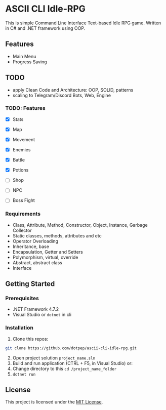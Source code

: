 # ASCII CLI Idle-RPG

This is simple Command Line Interface Text-based Idle RPG game.
Written in C# and .NET framework using OOP.

## Features

- Main Menu
- Progress Saving

## TODO 

- apply Clean Code and Architecture: OOP, SOLID, patterns
- scaling to Telegram/Discord Bots, Web, Engine

### TODO: Features

- [x] Stats
- [x] Map
- [x] Movement
- [x] Enemies
- [x] Battle
- [x] Potions
- [ ] Shop
- [ ] NPC
- [ ] Boss Fight


### Requirements

- Class, Attribute, Method, Constructor, Object, Instance, Garbage Collector
- Static classes, methods, attributes and etc
- Operator Overloading
- Inheritance, base
- Encapsulation, Getter and Setters
- Polymorphism, virtual, override
- Abstract, abstract class
- Interface 

## Getting Started

### Prerequisites

- .NET Framework 4.7.2
- Visual Studio or `dotnet` in cli

### Installation

1. Clone this repos:
```bash
git clone https://github.com/dotpep/ascii-cli-idle-rpg.git
```
2. Open project solution `project_name.sln`
3. Build and run application (CTRL + F5, in Visual Studio) or:
4. Change directory to this `cd /project_name_folder`
5. `dotnet run`

## License

This project is licensed under the [MIT License](LICENSE).
